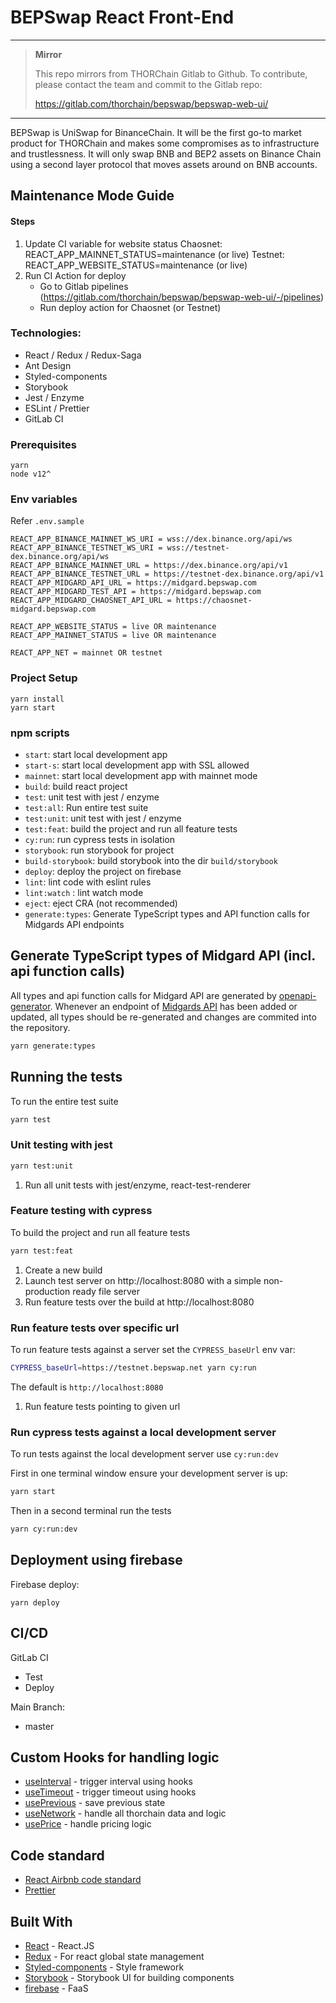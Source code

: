 # BEPSwap React Front-End

---

> **Mirror**
>
> This repo mirrors from THORChain Gitlab to Github.
> To contribute, please contact the team and commit to the Gitlab repo:
>
> https://gitlab.com/thorchain/bepswap/bepswap-web-ui/

---

BEPSwap is UniSwap for BinanceChain. It will be the first go-to market product for THORChain and makes some compromises as to infrastructure and trustlessness. It will only swap BNB and BEP2 assets on Binance Chain using a second layer protocol that moves assets around on BNB accounts.

## Maintenance Mode Guide

#### Steps

1. Update CI variable for website status
   Chaosnet: REACT_APP_MAINNET_STATUS=maintenance (or live)
   Testnet: REACT_APP_WEBSITE_STATUS=maintenance (or live)
2. Run CI Action for deploy
   - Go to Gitlab pipelines (https://gitlab.com/thorchain/bepswap/bepswap-web-ui/-/pipelines)
   - Run deploy action for Chaosnet (or Testnet)

### Technologies:

- React / Redux / Redux-Saga
- Ant Design
- Styled-components
- Storybook
- Jest / Enzyme
- ESLint / Prettier
- GitLab CI

### Prerequisites

```
yarn
node v12^
```

### Env variables

Refer `.env.sample`

```
REACT_APP_BINANCE_MAINNET_WS_URI = wss://dex.binance.org/api/ws
REACT_APP_BINANCE_TESTNET_WS_URI = wss://testnet-dex.binance.org/api/ws
REACT_APP_BINANCE_MAINNET_URL = https://dex.binance.org/api/v1
REACT_APP_BINANCE_TESTNET_URL = https://testnet-dex.binance.org/api/v1
REACT_APP_MIDGARD_API_URL = https://midgard.bepswap.com
REACT_APP_MIDGARD_TEST_API = https://midgard.bepswap.com
REACT_APP_MIDGARD_CHAOSNET_API_URL = https://chaosnet-midgard.bepswap.com

REACT_APP_WEBSITE_STATUS = live OR maintenance
REACT_APP_MAINNET_STATUS = live OR maintenance

REACT_APP_NET = mainnet OR testnet
```

### Project Setup

```
yarn install
yarn start
```

### npm scripts

- `start`: start local development app
- `start-s`: start local development app with SSL allowed
- `mainnet`: start local development app with mainnet mode
- `build`: build react project
- `test`: unit test with jest / enzyme
- `test:all`: Run entire test suite
- `test:unit`: unit test with jest / enzyme
- `test:feat`: build the project and run all feature tests
- `cy:run`: run cypress tests in isolation
- `storybook`: run storybook for project
- `build-storybook`: build storybook into the dir `build/storybook`
- `deploy`: deploy the project on firebase
- `lint`: lint code with eslint rules
- `lint:watch` : lint watch mode
- `eject`: eject CRA (not recommended)
- `generate:types`: Generate TypeScript types and API function calls for Midgards API endpoints


## Generate TypeScript types of Midgard API (incl. api function calls)

All types and api function calls for Midgard API are generated by [openapi-generator](https://openapi-generator.tech/). Whenever an endpoint of [Midgards API](https://midgard.bepswap.com/v1/doc) has been added or updated, all types should be re-generated and changes are commited into the repository.

```bash
yarn generate:types
```

## Running the tests

To run the entire test suite

```bash
yarn test
```

### Unit testing with jest

```bash
yarn test:unit
```

1. Run all unit tests with jest/enzyme, react-test-renderer

### Feature testing with cypress

To build the project and run all feature tests

```bash
yarn test:feat
```

1. Create a new build
1. Launch test server on http://localhost:8080 with a simple non-production ready file server
1. Run feature tests over the build at http://localhost:8080

### Run feature tests over specific url

To run feature tests against a server set the `CYPRESS_baseUrl` env var:

```bash
CYPRESS_baseUrl=https://testnet.bepswap.net yarn cy:run
```

The default is `http://localhost:8080`

1. Run feature tests pointing to given url

### Run cypress tests against a local development server

To run tests against the local development server use `cy:run:dev`

First in one terminal window ensure your development server is up:

```bash
yarn start
```

Then in a second terminal run the tests

```bash
yarn cy:run:dev
```

## Deployment using firebase

Firebase deploy:

```
yarn deploy
```

## CI/CD

GitLab CI

- Test
- Deploy

Main Branch:

- master

## Custom Hooks for handling logic

- [useInterval](https://gitlab.com/thorchain/bepswap/bepswap-web-ui/-/blob/development/src/hooks/useInterval.ts) - trigger interval using hooks
- [useTimeout](https://gitlab.com/thorchain/bepswap/bepswap-web-ui/-/blob/development/src/hooks/useTimeout.ts) - trigger timeout using hooks
- [usePrevious](https://gitlab.com/thorchain/bepswap/bepswap-web-ui/-/blob/development/src/hooks/usePrevious.ts) - save previous state
- [useNetwork](https://gitlab.com/thorchain/bepswap/bepswap-web-ui/-/blob/development/src/hooks/useNetwork.ts) - handle all thorchain data and logic
- [usePrice](https://gitlab.com/thorchain/bepswap/bepswap-web-ui/-/blob/development/src/hooks/usePrice.ts) - handle pricing logic

## Code standard

- [React Airbnb code standard](https://github.com/airbnb/javascript/tree/master/react)
- [Prettier](https://prettier.io/)

## Built With

- [React](https://reactjs.org) - React.JS
- [Redux](https://github.com/reduxjs/redux) - For react global state management
- [Styled-components](https://www.styled-components.com/) - Style framework
- [Storybook](https://storybook.js.org/) - Storybook UI for building components
- [firebase](https://firebase.google.com/) - FaaS
